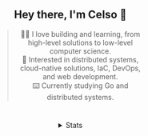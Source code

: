<div align="center">

## Hey there, I'm Celso 🙂

<div style="max-width: 300px; ">

> 🧙‍♂️ I love building and learning, from high-level solutions to low-level computer science.<br>
> 🦉 Interested in distributed systems, cloud-native solutions, IaC, DevOps, and web development.<br>
> ⌨️ Currently studying Go and distributed systems.<br>

</div>

#

<details align="center">
<summary>Stats</summary>

<cr/>

<p style="text-align: center;">
<!--START_SECTION:waka-->

```txt
From: 07 October 2023 - To: 06 November 2023

Markdown          15 hrs 27 mins  █████░░░░░░░░░░░░░░░░░░░░   19.55 %
Go                13 hrs 20 mins  ████▒░░░░░░░░░░░░░░░░░░░░   16.87 %
YAML              11 hrs 57 mins  ███▓░░░░░░░░░░░░░░░░░░░░░   15.13 %
JavaScript        7 hrs 51 mins   ██▒░░░░░░░░░░░░░░░░░░░░░░   09.95 %
TypeScript        6 hrs 4 mins    ██░░░░░░░░░░░░░░░░░░░░░░░   07.69 %
```

<!--END_SECTION:waka-->
</p>
  
<div>

<img src="http://github-readme-stats.vercel.app/api/top-langs/?username=celsobenedetti&layout=compact&custom_title=Languages&include_all_commits=true&count_private=true&langs_count=6&theme=transparent&bg_color=00000000" height="180em"/>
<img src="https://streak-stats.demolab.com?user=celsobenedetti&theme=transparent" height="180rem"/>

</div>

#

<a href="https://wakatime.com/@8a52c0fd-ec78-403a-81d0-07c674c564b3" title="Time coded since Jan 17 2022">
<img src="https://wakatime.com/badge/user/8a52c0fd-ec78-403a-81d0-07c674c564b3.svg" alt="Wakatime 2022" title="Time coded since Jan 17 2022" />
</a>

</details>

</div>
